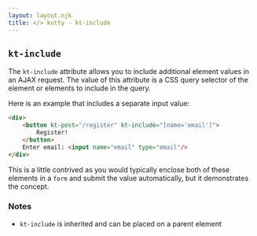 ```yaml
---
layout: layout.njk
title: </> kutty - kt-include
---
```


## `kt-include`

The `kt-include` attribute allows you to include additional element values in an AJAX request.  The value of
 this attribute is a CSS query selector of the element or elements to include in the query.

Here is an example that includes a separate input value:

```html
<div>
    <button kt-post="/register" kt-include="[name='email']">
        Register!
    </button>
    Enter email: <input name="email" type="email"/>
</div>
```

This is a little contrived as you would typically enclose both of these elements in a `form` and submit
the value automatically, but it demonstrates the concept.

### Notes

* `kt-include` is inherited and can be placed on a parent element
